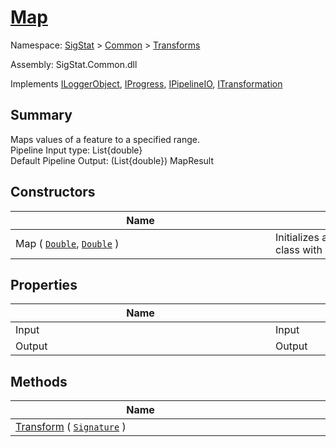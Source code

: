 # [Map](./Map.md)

Namespace: [SigStat]() > [Common](./../README.md) > [Transforms](./README.md)

Assembly: SigStat.Common.dll

Implements [ILoggerObject](./../ILoggerObject.md), [IProgress](./../Helpers/IProgress.md), [IPipelineIO](./../Pipeline/IPipelineIO.md), [ITransformation](./../ITransformation.md)

## Summary
Maps values of a feature to a specified range.  <br>Pipeline Input type: List{double}<br>Default Pipeline Output: (List{double}) MapResult

## Constructors

| Name | Summary | 
| --- | --- | 
| Map ( [`Double`](https://docs.microsoft.com/en-us/dotnet/api/System.Double), [`Double`](https://docs.microsoft.com/en-us/dotnet/api/System.Double) )<div style="width: 400px">| Initializes a new instance of the [Transforms.Map](https://github.com/hargitomi97/sigstat/blob/master/docs/md/SigStat/Common/Transforms/Map.md) class with specified settings.<div style="width: 400px">| <br>


## Properties

| Name | Summary | 
| --- | --- | 
| Input<div style="width: 400px">| Input<div style="width: 400px">| <br>
| Output<div style="width: 400px">| Output<div style="width: 400px">| <br>


## Methods

| Name | Summary | 
| --- | --- | 
| [Transform](./Methods/Map-100663623.md) ( [`Signature`](./../Signature.md) )<div style="width: 400px">| <div style="width: 400px">| <br>


